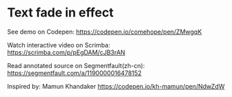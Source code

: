 # Text fade in effect

See demo on Codepen: https://codepen.io/comehope/pen/ZMwgqK

Watch interactive video on Scrimba: https://scrimba.com/p/pEgDAM/cJB3rAN

Read annotated source on Segmentfault(zh-cn): https://segmentfault.com/a/1190000016478152

Inspired by: Mamun Khandaker https://codepen.io/kh-mamun/pen/NdwZdW
